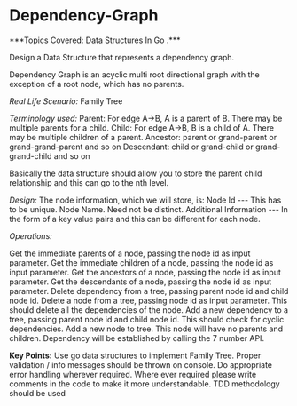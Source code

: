 <h1> Dependency-Graph </h1>
***Topics Covered: Data Structures In Go .***

Design a Data Structure that represents a dependency graph.

Dependency Graph is an acyclic multi root directional graph with the exception of a root node, which has no parents.

*Real Life Scenario:*
Family Tree

*Terminology used:*
Parent: For edge A->B, A is a parent of B. There may be multiple parents for a child.
Child: For edge A->B, B is a child of A. There may be multiple children of a parent.
Ancestor: parent or grand-parent or grand-grand-parent and so on
Descendant: child or grand-child or grand-grand-child and so on

Basically the data structure should allow you to store the parent child relationship and this can go to the nth level.

*Design:*
The node information, which we will store, is:
Node Id --- This has to be unique.
Node Name. Need not be distinct.
Additional Information --- In the form of a key value pairs and this can be different for each node.

*Operations:*

Get the immediate parents of a node, passing the node id as input parameter.
Get the immediate children of a node, passing the node id as input parameter.
Get the ancestors of a node, passing the node id as input parameter.
Get the descendants of a node, passing the node id as input parameter.
Delete dependency from a tree, passing parent node id and child node id.
Delete a node from a tree, passing node id as input parameter. This should delete all the dependencies of the node.
Add a new dependency to a tree, passing parent node id and child node id. This should check for cyclic dependencies.
Add a new node to tree. This node will have no parents and children. Dependency will be established by calling the 7 number API.

**Key Points:**
Use go data structures to implement Family Tree.
Proper validation / info messages should be thrown on console.
Do appropriate error  handling wherever required.
Where ever required please write comments in the code to make it more understandable.
TDD methodology should be used





